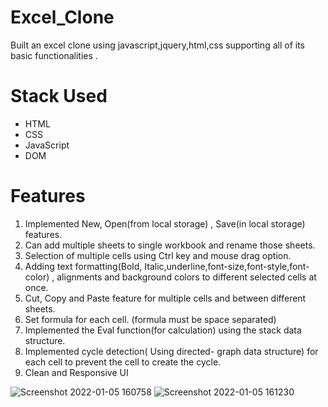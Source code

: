 # Excel_Clone
Built an excel clone using javascript,jquery,html,css supporting all of its basic functionalities .

# Stack Used
- HTML
- CSS
- JavaScript
- DOM

# Features
1. Implemented New, Open(from local storage) , Save(in local storage) features.
2. Can add multiple sheets to single workbook and rename those sheets.
3. Selection of multiple cells using Ctrl key and mouse drag option.
4. Adding text formatting(Bold, Italic,underline,font-size,font-style,font-color) , alignments and background colors to different selected cells at once.
5. Cut, Copy and Paste feature for multiple cells and between different sheets.
6. Set formula for each cell. (formula must be space separated)
7. Implemented the Eval function(for calculation) using the stack data structure.
8. Implemented cycle detection( Using directed- graph data structure) for each cell to prevent the cell to create the cycle.
9. Clean and Responsive UI

![Screenshot 2022-01-05 160758](![excelcloness](https://user-images.githubusercontent.com/66872047/150542224-9f6fa803-0d37-49b3-b675-7668753ab056.png)
)
![Screenshot 2022-01-05 161230](https://user-images.githubusercontent.com/42620842/148205761-c257959c-c658-4075-9e0c-9248e191e4f8.png)
